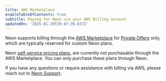 ```yaml
---
title: AWS Marketplace
enableTableOfContents: true
subtitle: Paying for Neon via your AWS Billing account
updatedOn: '2025-01-29T20:47:39.837Z'
---
```


Neon supports billing through the [AWS Marketplace](https://aws.amazon.com/marketplace/pp/prodview-fgeh3a7yeuzh6?sr=0-1&ref_=beagle&applicationId=AWSMPContessa) for [Private Offers](https://aws.amazon.com/marketplace/partners/private-offers/) only, which are typically reserved for custom Neon plans.

Neon [self-service pricing plans](https://neon.tech/pricing), are currently not purchasable through the AWS Marketplace. You can only purchase these plans through Neon.

If you have any questions or require assistance with billing via AWS, please reach out to [Neon Support](https://console.neon.tech/app/projects?modal=support).